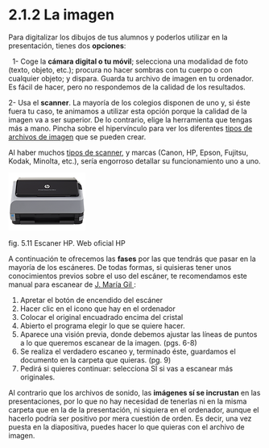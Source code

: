 # 2.1.2 La imagen

Para digitalizar los dibujos de tus alumnos y poderlos utilizar en la presentación, tienes dos **opciones**:

  1- Coge la **cámara digital o tu móvil**; selecciona una modalidad de foto (texto, objeto, etc.); procura no hacer sombras con tu cuerpo o con cualquier objeto; y dispara. Guarda tu archivo de imagen en tu ordenador. Es fácil de hacer, pero no respondemos de la calidad de los resultados.

2- Usa el **scanner**. La mayoría de los colegios disponen de uno y, si éste fuera tu caso, te animamos a utilizar esta opción porque la calidad de la imagen va a ser superior. De lo contrario, elige la herramienta que tengas  más a mano. Pincha sobre el hipervínculo para ver los diferentes [tipos de archivos de imagen](http://office.microsoft.com/es-es/powerpoint-help/tipos-de-archivos-de-multimedia-que-puede-agregar-HP003076236.aspx "Tipos de archivo de imagen de la galería de Microsof") que se pueden crear.

Al haber muchos [tipos de scanner](http://centros5.pntic.mec.es/ies.siglo.xxi/web/ofereduc/cis/escaner/html/tipos.html "Tipos de escaneres"), y marcas (Canon, HP, Epson, Fujitsu, Kodak, Minolta, etc.), sería engorroso detallar su funcionamiento uno a uno.


![Escaner HP](img/escaner_HP.png "Escáner HP")


fig. 5.11 Escaner HP. Web oficial HP

A continuación te ofrecemos las **fases** por las que tendrás que pasar en la mayoría de los escáneres. De todas formas, si quisieras tener unos conocimientos previos sobre el uso del escáner, te recomendamos este manual para escanear de [J. María Gil ](http://www.uam.es/personal_pdi/stmaria/jvitalle/web_cuba/tema6/tutorial_escanear.pdf "Manual para escanear"):

1.  Apretar el botón de encendido del escáner
2.  Hacer clic en el icono que hay en el ordenador
3.  Colocar el original encuadrado encima del cristal
4.  Abierto el programa elegir lo que se quiere hacer.
5.  Aparece una visión previa, donde debemos ajustar las líneas de puntos a lo que queremos escanear de la imagen. (pgs. 6-8)
6.  Se realiza el verdadero escaneo y, terminado éste, guardamos el documento en la carpeta que quieras. (pg. 9)
7.  Pedirá si quieres continuar: selecciona SÏ si vas a escanear más originales.

Al contrario que los archivos de sonido, las **imágenes sí se incrustan** en las presentaciones, por lo que no hay necesidad de tenerlas ni en la misma carpeta que en la de la presentación, ni siquiera en el ordenador, aunque el hacerlo podría ser positivo por mera cuestión de orden. Es decir, una vez puesta en la diapositiva, puedes hacer lo que quieras con el archivo de imagen.

